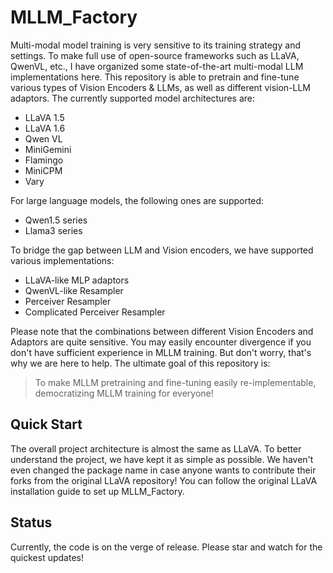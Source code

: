 # MLLM_Factory

Multi-modal model training is very sensitive to its training strategy and settings. To make full use of open-source frameworks such as LLaVA, QwenVL, etc., I have organized some state-of-the-art multi-modal LLM implementations here. This repository is able to pretrain and fine-tune various types of Vision Encoders & LLMs, as well as different vision-LLM adaptors.
The currently supported model architectures are:

- LLaVA 1.5
- LLaVA 1.6
- Qwen VL
- MiniGemini
- Flamingo
- MiniCPM
- Vary

For large language models, the following ones are supported:

- Qwen1.5 series
- Llama3 series

To bridge the gap between LLM and Vision encoders, we have supported various implementations:

- LLaVA-like MLP adaptors
- QwenVL-like Resampler
- Perceiver Resampler
- Complicated Perceiver Resampler

Please note that the combinations between different Vision Encoders and Adaptors are quite sensitive. You may easily encounter divergence if you don't have sufficient experience in MLLM training. But don't worry, that's why we are here to help.
The ultimate goal of this repository is:

> To make MLLM pretraining and fine-tuning easily re-implementable, democratizing MLLM training for everyone!

## Quick Start

The overall project architecture is almost the same as LLaVA. To better understand the project, we have kept it as simple as possible. We haven't even changed the package name in case anyone wants to contribute their forks from the original LLaVA repository!
You can follow the original LLaVA installation guide to set up MLLM_Factory.

## Status
Currently, the code is on the verge of release. Please star and watch for the quickest updates!
